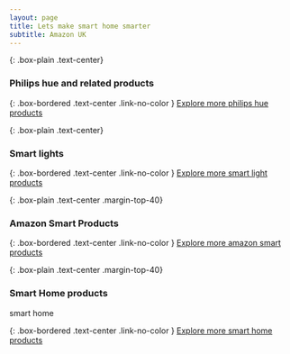 ```yaml
---
layout: page
title: Lets make smart home smarter
subtitle: Amazon UK
---
```


{: .box-plain .text-center}
### Philips hue and related products

<script type="text/javascript">amzn_assoc_ad_type ="responsive_search_widget"; amzn_assoc_tracking_id ="huehello-21"; amzn_assoc_marketplace ="amazon"; amzn_assoc_region ="GB"; amzn_assoc_placement =""; amzn_assoc_search_type = "search_widget";amzn_assoc_width ="auto"; amzn_assoc_height ="auto"; amzn_assoc_default_search_category =""; amzn_assoc_default_search_key ="philips hue";amzn_assoc_theme ="light"; amzn_assoc_bg_color ="FFFFFF"; </script><script src="//z-eu.amazon-adsystem.com/widgets/q?ServiceVersion=20070822&Operation=GetScript&ID=OneJS&WS=1&Marketplace=GB"></script>

{: .box-bordered .text-center .link-no-color }
[Explore more philips hue products]()

{: .box-plain .text-center}
### Smart lights
<script type="text/javascript">amzn_assoc_ad_type ="responsive_search_widget"; amzn_assoc_tracking_id ="huehello-21"; amzn_assoc_marketplace ="amazon"; amzn_assoc_region ="GB"; amzn_assoc_placement =""; amzn_assoc_search_type = "search_widget";amzn_assoc_width ="auto"; amzn_assoc_height ="auto"; amzn_assoc_default_search_category =""; amzn_assoc_default_search_key ="smart light";amzn_assoc_theme ="light"; amzn_assoc_bg_color ="FFFFFF"; </script><script src="//z-eu.amazon-adsystem.com/widgets/q?ServiceVersion=20070822&Operation=GetScript&ID=OneJS&WS=1&Marketplace=GB"></script>

{: .box-bordered .text-center .link-no-color }
[Explore more smart light products]()


{: .box-plain .text-center .margin-top-40}
### Amazon Smart Products

<script type="text/javascript">amzn_assoc_ad_type ="responsive_search_widget"; amzn_assoc_tracking_id ="huehello-21"; amzn_assoc_marketplace ="amazon"; amzn_assoc_region ="GB"; amzn_assoc_placement =""; amzn_assoc_search_type = "search_widget";amzn_assoc_width ="auto"; amzn_assoc_height ="auto"; amzn_assoc_default_search_category =""; amzn_assoc_default_search_key ="amazon smart devices";amzn_assoc_theme ="light"; amzn_assoc_bg_color ="FFFFFF"; </script><script src="//z-eu.amazon-adsystem.com/widgets/q?ServiceVersion=20070822&Operation=GetScript&ID=OneJS&WS=1&Marketplace=GB"></script>

<script type="text/javascript">amzn_assoc_ad_type ="responsive_search_widget"; amzn_assoc_tracking_id ="huehello-21"; amzn_assoc_marketplace ="amazon"; amzn_assoc_region ="GB"; amzn_assoc_placement =""; amzn_assoc_search_type = "search_widget";amzn_assoc_width ="auto"; amzn_assoc_height ="auto"; amzn_assoc_default_search_category =""; amzn_assoc_default_search_key ="amazon kindle ";amzn_assoc_theme ="light"; amzn_assoc_bg_color ="FFFFFF"; </script><script src="//z-eu.amazon-adsystem.com/widgets/q?ServiceVersion=20070822&Operation=GetScript&ID=OneJS&WS=1&Marketplace=GB"></script>

{: .box-bordered .text-center .link-no-color }
[Explore more amazon smart products]()


{: .box-plain .text-center .margin-top-40}
### Smart Home products

smart home<script type="text/javascript">amzn_assoc_ad_type ="responsive_search_widget"; amzn_assoc_tracking_id ="huehello-21"; amzn_assoc_marketplace ="amazon"; amzn_assoc_region ="GB"; amzn_assoc_placement =""; amzn_assoc_search_type = "search_widget";amzn_assoc_width ="auto"; amzn_assoc_height ="auto"; amzn_assoc_default_search_category =""; amzn_assoc_default_search_key ="SMART HOME";amzn_assoc_theme ="light"; amzn_assoc_bg_color ="FFFFFF"; </script><script src="//z-eu.amazon-adsystem.com/widgets/q?ServiceVersion=20070822&Operation=GetScript&ID=OneJS&WS=1&Marketplace=GB"></script>

{: .box-bordered .text-center .link-no-color }
[Explore more smart home products]()
